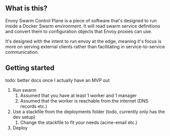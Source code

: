 ## What is this? 
Envoy Swarm Control Plane is a piece of software that's designed to run inside a Docker Swarm environment.
It will read swarm service definitions and convert them to configuration objects that Envoy proxies can use.

It's designed with the intent to run envoy at the edge, meaning it's focus is more on serving external clients rather
than facilitating in service-to-service communication. 

## Getting started

todo: better docs once I actually have an MVP out

1. Run swarm
    1. Assumed that you have at least 1 worker and 1 manager
    1. Assumed that the worker is reachable from the internet (DNS records etc.)
1. Use a stackfile from the deployments folder (todo, currently only has the dev setup)
    1. Change the stackfile to fit your needs (acme-email etc.)
1. Deploy

